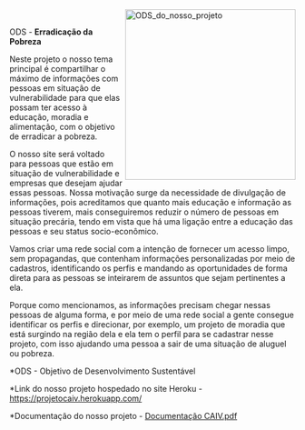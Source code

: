 <div>
  <img align="right" alt="ODS_do_nosso_projeto" height="300" src="https://user-images.githubusercontent.com/49595519/167680455-113e59ed-3e50-472a-bbf7-925b528a6c6e.jpg">
</div><br>

ODS - **Erradicação da Pobreza**

Neste projeto o nosso tema principal é compartilhar o máximo de informações com pessoas em situação de 
vulnerabilidade para que elas possam ter acesso à educação, moradia e alimentação, com o objetivo de 
erradicar a pobreza.

O nosso site será voltado para pessoas que estão em situação de vulnerabilidade e empresas que desejam ajudar essas 
pessoas. Nossa motivação surge da necessidade de divulgação de informações, pois acreditamos que quanto mais 
educação e informação as pessoas tiverem, mais conseguiremos reduzir o número de pessoas em situação precária, tendo 
em vista que há uma ligação entre a educação das pessoas e seu status socio-econômico.

Vamos criar uma rede social com a intenção de fornecer um acesso limpo, sem propagandas, que contenham informações 
personalizadas por meio de cadastros, identificando os perfis e mandando as oportunidades de forma direta para 
as pessoas se inteirarem de assuntos que sejam pertinentes a ela.

Porque como mencionamos, as informações precisam chegar nessas pessoas de alguma forma, e por meio de uma rede 
social a gente consegue identificar os perfis e direcionar, por exemplo, um projeto de moradia que está 
surgindo na região dela e ela tem o perfil para se cadastrar nesse projeto, com isso ajudando uma pessoa 
a sair de uma situação de aluguel ou pobreza.

*ODS - Objetivo de Desenvolvimento Sustentável

*Link do nosso projeto hospedado no site Heroku - https://projetocaiv.herokuapp.com/

*Documentação do nosso projeto - [Documentação CAIV.pdf](https://github.com/RafaelBalbino/ProjetoIntegrador/files/8708649/Documentacao.CAIV.pdf)
